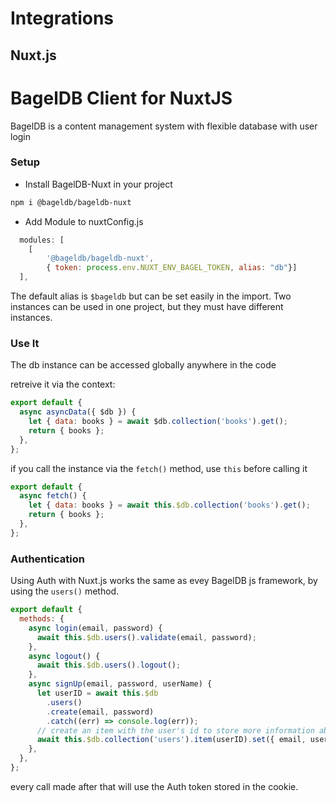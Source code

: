 # Integrations

## Nuxt.js

# BagelDB Client for NuxtJS

BagelDB is a content management system with flexible database with user login

### Setup

- Install BagelDB-Nuxt in your project

```sh
npm i @bageldb/bageldb-nuxt
```

- Add Module to nuxtConfig.js

```js
  modules: [
    [
        '@bageldb/bageldb-nuxt',
        { token: process.env.NUXT_ENV_BAGEL_TOKEN, alias: "db"}]
  ],
```

The default alias is `$bageldb` but can be set easily in the import. Two instances can be used in one project, but they must have different instances.

### Use It

The db instance can be accessed globally anywhere in the code

retreive it via the context:

```js
export default {
  async asyncData({ $db }) {
    let { data: books } = await $db.collection('books').get();
    return { books };
  },
};
```

if you call the instance via the `fetch()` method, use `this` before calling it

```js
export default {
  async fetch() {
    let { data: books } = await this.$db.collection('books').get();
    return { books };
  },
};
```

### Authentication

Using Auth with Nuxt.js works the same as evey BagelDB js framework, by using the `users()` method.

```js
export default {
  methods: {
    async login(email, password) {
      await this.$db.users().validate(email, password);
    },
    async logout() {
      await this.$db.users().logout();
    },
    async signUp(email, password, userName) {
      let userID = await this.$db
        .users()
        .create(email, password)
        .catch((err) => console.log(err));
      // create an item with the user's id to store more information about the user.
      await this.$db.collection('users').item(userID).set({ email, userName });
    },
  },
};
```

every call made after that will use the Auth token stored in the cookie.
